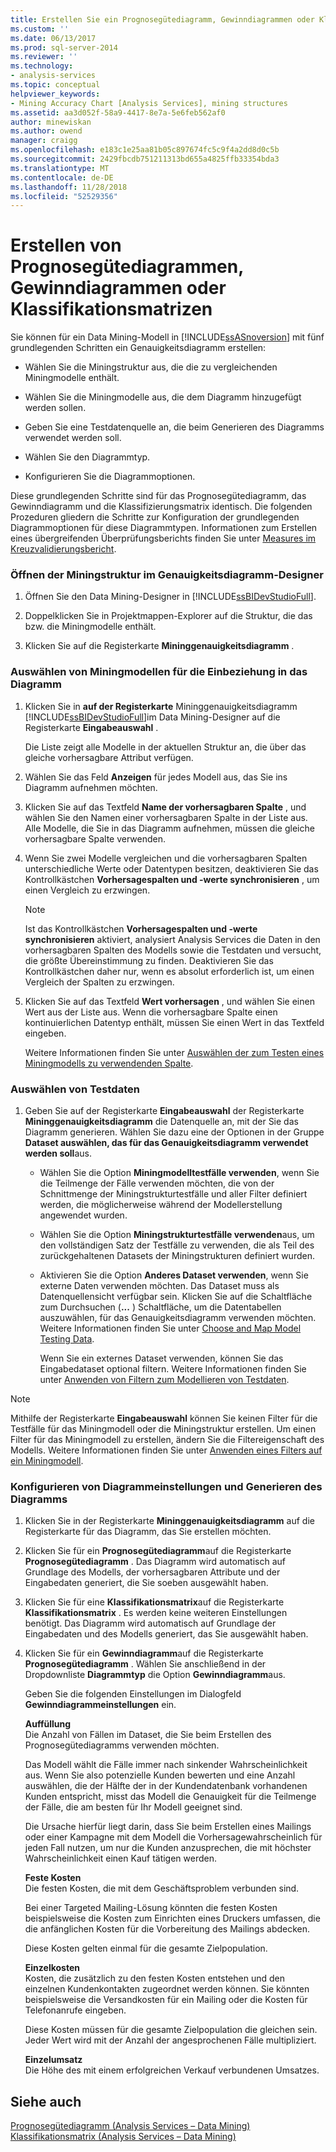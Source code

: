 ```yaml
---
title: Erstellen Sie ein Prognosegütediagramm, Gewinndiagrammen oder Klassifikationsmatrizen | Microsoft-Dokumentation
ms.custom: ''
ms.date: 06/13/2017
ms.prod: sql-server-2014
ms.reviewer: ''
ms.technology:
- analysis-services
ms.topic: conceptual
helpviewer_keywords:
- Mining Accuracy Chart [Analysis Services], mining structures
ms.assetid: aa3d052f-58a9-4417-8e7a-5e6feb562af0
author: minewiskan
ms.author: owend
manager: craigg
ms.openlocfilehash: e183c1e25aa81b05c897674fc5c9f4a2dd8d0c5b
ms.sourcegitcommit: 2429fbcdb751211313bd655a4825ffb33354bda3
ms.translationtype: MT
ms.contentlocale: de-DE
ms.lasthandoff: 11/28/2018
ms.locfileid: "52529356"
---
```

# <a name="create-a-lift-chart-profit-chart-or-classification-matrix"></a>Erstellen von Prognosegütediagrammen, Gewinndiagrammen oder Klassifikationsmatrizen
  Sie können für ein Data Mining-Modell in [!INCLUDE[ssASnoversion](../../includes/ssasnoversion-md.md)] mit fünf grundlegenden Schritten ein Genauigkeitsdiagramm erstellen:  
  
-   Wählen Sie die Miningstruktur aus, die die zu vergleichenden Miningmodelle enthält.  
  
-   Wählen Sie die Miningmodelle aus, die dem Diagramm hinzugefügt werden sollen.  
  
-   Geben Sie eine Testdatenquelle an, die beim Generieren des Diagramms verwendet werden soll.  
  
-   Wählen Sie den Diagrammtyp.  
  
-   Konfigurieren Sie die Diagrammoptionen.  
  
 Diese grundlegenden Schritte sind für das Prognosegütediagramm, das Gewinndiagramm und die Klassifizierungsmatrix identisch. Die folgenden Prozeduren gliedern die Schritte zur Konfiguration der grundlegenden Diagrammoptionen für diese Diagrammtypen. Informationen zum Erstellen eines übergreifenden Überprüfungsberichts finden Sie unter [Measures im Kreuzvalidierungsbericht](measures-in-the-cross-validation-report.md).  
  
### <a name="open-the-mining-structure-in-the-accuracy-chart-designer"></a>Öffnen der Miningstruktur im Genauigkeitsdiagramm-Designer  
  
1.  Öffnen Sie den Data Mining-Designer in [!INCLUDE[ssBIDevStudioFull](../../includes/ssbidevstudiofull-md.md)].  
  
2.  Doppelklicken Sie in Projektmappen-Explorer auf die Struktur, die das bzw. die Miningmodelle enthält.  
  
3.  Klicken Sie auf die Registerkarte **Mininggenauigkeitsdiagramm** .  
  
### <a name="select-mining-models-for-inclusion-in-the-chart"></a>Auswählen von Miningmodellen für die Einbeziehung in das Diagramm  
  
1.  Klicken Sie in **auf der Registerkarte** Mininggenauigkeitsdiagramm [!INCLUDE[ssBIDevStudioFull](../../includes/ssbidevstudiofull-md.md)]im Data Mining-Designer auf die Registerkarte **Eingabeauswahl** .  
  
     Die Liste zeigt alle Modelle in der aktuellen Struktur an, die über das gleiche vorhersagbare Attribut verfügen.  
  
2.  Wählen Sie das Feld **Anzeigen** für jedes Modell aus, das Sie ins Diagramm aufnehmen möchten.  
  
3.  Klicken Sie auf das Textfeld **Name der vorhersagbaren Spalte** , und wählen Sie den Namen einer vorhersagbaren Spalte in der Liste aus. Alle Modelle, die Sie in das Diagramm aufnehmen, müssen die gleiche vorhersagbare Spalte verwenden.  
  
4.  Wenn Sie zwei Modelle vergleichen und die vorhersagbaren Spalten unterschiedliche Werte oder Datentypen besitzen, deaktivieren Sie das Kontrollkästchen **Vorhersagespalten und -werte synchronisieren** , um einen Vergleich zu erzwingen.  
  
    > [!NOTE]  
    >  Ist das Kontrollkästchen **Vorhersagespalten und -werte synchronisieren** aktiviert, analysiert Analysis Services die Daten in den vorhersagbaren Spalten des Modells sowie die Testdaten und versucht, die größte Übereinstimmung zu finden. Deaktivieren Sie das Kontrollkästchen daher nur, wenn es absolut erforderlich ist, um einen Vergleich der Spalten zu erzwingen.  
  
5.  Klicken Sie auf das Textfeld **Wert vorhersagen** , und wählen Sie einen Wert aus der Liste aus. Wenn die vorhersagbare Spalte einen kontinuierlichen Datentyp enthält, müssen Sie einen Wert in das Textfeld eingeben.  
  
     Weitere Informationen finden Sie unter [Auswählen der zum Testen eines Miningmodells zu verwendenden Spalte](choose-the-column-to-use-for-testing-a-mining-model.md).  
  
### <a name="select-testing-data"></a>Auswählen von Testdaten  
  
1.  Geben Sie auf der Registerkarte **Eingabeauswahl** der Registerkarte **Mininggenauigkeitsdiagramm** die Datenquelle an, mit der Sie das Diagramm generieren. Wählen Sie dazu eine der Optionen in der Gruppe **Dataset auswählen, das für das Genauigkeitsdiagramm verwendet werden soll**aus.  
  
    -   Wählen Sie die Option **Miningmodelltestfälle verwenden**, wenn Sie die Teilmenge der Fälle verwenden möchten, die von der Schnittmenge der Miningstrukturtestfälle und aller Filter definiert werden, die möglicherweise während der Modellerstellung angewendet wurden.  
  
    -   Wählen Sie die Option **Miningstrukturtestfälle verwenden**aus, um den vollständigen Satz der Testfälle zu verwenden, die als Teil des zurückgehaltenen Datasets der Miningstrukturen definiert wurden.  
  
    -   Aktivieren Sie die Option **Anderes Dataset verwenden**, wenn Sie externe Daten verwenden möchten.  Das Dataset muss als Datenquellensicht verfügbar sein.   Klicken Sie auf die Schaltfläche zum Durchsuchen (**...** ) Schaltfläche, um die Datentabellen auszuwählen, für das Genauigkeitsdiagramm verwenden möchten. Weitere Informationen finden Sie unter [Choose and Map Model Testing Data](choose-and-map-model-testing-data.md).  
  
         Wenn Sie ein externes Dataset verwenden, können Sie das Eingabedataset optional filtern. Weitere Informationen finden Sie unter [Anwenden von Filtern zum Modellieren von Testdaten](apply-filters-to-model-testing-data.md).  
  
> [!NOTE]  
>  Mithilfe der Registerkarte **Eingabeauswahl** können Sie keinen Filter für die Testfälle für das Miningmodell oder die Miningstruktur erstellen. Um einen Filter für das Miningmodell zu erstellen, ändern Sie die Filtereigenschaft des Modells. Weitere Informationen finden Sie unter [Anwenden eines Filters auf ein Miningmodell](apply-a-filter-to-a-mining-model.md).  
  
### <a name="configure-chart-settings-and-generate-the-chart"></a>Konfigurieren von Diagrammeinstellungen und Generieren des Diagramms  
  
1.  Klicken Sie in der Registerkarte **Mininggenauigkeitsdiagramm** auf die Registerkarte für das Diagramm, das Sie erstellen möchten.  
  
2.  Klicken Sie für ein **Prognosegütediagramm**auf die Registerkarte **Prognosegütediagramm** . Das Diagramm wird automatisch auf Grundlage des Modells, der vorhersagbaren Attribute und der Eingabedaten generiert, die Sie soeben ausgewählt haben.  
  
3.  Klicken Sie für eine **Klassifikationsmatrix**auf die Registerkarte **Klassifikationsmatrix** . Es werden keine weiteren Einstellungen benötigt. Das Diagramm wird automatisch auf Grundlage der Eingabedaten und des Modells generiert, das Sie ausgewählt haben.  
  
4.  Klicken Sie für ein **Gewinndiagramm**auf die Registerkarte **Prognosegütediagramm** . Wählen Sie anschließend in der Dropdownliste **Diagrammtyp** die Option **Gewinndiagramm**aus.  
  
     Geben Sie die folgenden Einstellungen im Dialogfeld **Gewinndiagrammeinstellungen** ein.  
  
     **Auffüllung**  
     Die Anzahl von Fällen im Dataset, die Sie beim Erstellen des Prognosegütediagramms verwenden möchten.  
  
     Das Modell wählt die Fälle immer nach sinkender Wahrscheinlichkeit aus. Wenn Sie also potenzielle Kunden bewerten und eine Anzahl auswählen, die der Hälfte der in der Kundendatenbank vorhandenen Kunden entspricht, misst das Modell die Genauigkeit für die Teilmenge der Fälle, die am besten für Ihr Modell geeignet sind.  
  
     Die Ursache hierfür liegt darin, dass Sie beim Erstellen eines Mailings oder einer Kampagne mit dem Modell die Vorhersagewahrscheinlich für jeden Fall nutzen, um nur die Kunden anzusprechen, die mit höchster Wahrscheinlichkeit einen Kauf tätigen werden.  
  
     **Feste Kosten**  
     Die festen Kosten, die mit dem Geschäftsproblem verbunden sind.  
  
     Bei einer Targeted Mailing-Lösung könnten die festen Kosten beispielsweise die Kosten zum Einrichten eines Druckers umfassen, die die anfänglichen Kosten für die Vorbereitung des Mailings abdecken.  
  
     Diese Kosten gelten einmal für die gesamte Zielpopulation.  
  
     **Einzelkosten**  
     Kosten, die zusätzlich zu den festen Kosten entstehen und den einzelnen Kundenkontakten zugeordnet werden können. Sie könnten beispielsweise die Versandkosten für ein Mailing oder die Kosten für Telefonanrufe eingeben.  
  
     Diese Kosten müssen für die gesamte Zielpopulation die gleichen sein. Jeder Wert wird mit der Anzahl der angesprochenen Fälle multipliziert.  
  
     **Einzelumsatz**  
     Die Höhe des mit einem erfolgreichen Verkauf verbundenen Umsatzes.  
  
## <a name="see-also"></a>Siehe auch  
 [Prognosegütediagramm &#40;Analysis Services – Data Mining&#41;](lift-chart-analysis-services-data-mining.md)   
 [Klassifikationsmatrix &#40;Analysis Services – Data Mining&#41;](classification-matrix-analysis-services-data-mining.md)  
  
  
